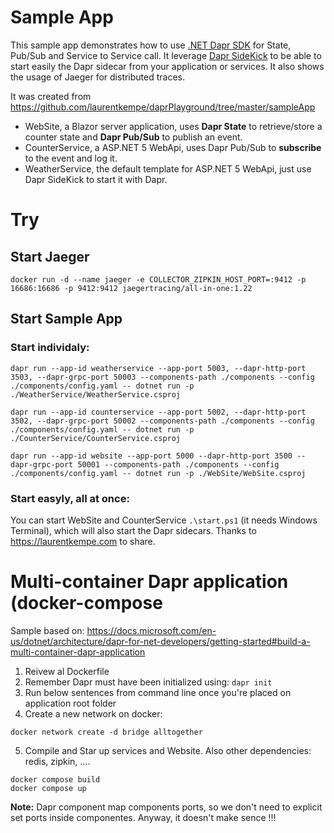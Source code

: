 # Sample App

This sample app demonstrates how to use [.NET Dapr SDK](https://github.com/dapr/dotnet-sdk) for State, Pub/Sub and Service to Service call.
It leverage [Dapr SideKick](https://github.com/man-group/dapr-sidekick-dotnet) to be able to start easily the Dapr sidecar from your application or services.
It also shows the usage of Jaeger for distributed traces.

It was created from https://github.com/laurentkempe/daprPlayground/tree/master/sampleApp 

* WebSite, a Blazor server application, uses **Dapr State** to retrieve/store a counter state and **Dapr Pub/Sub** to publish an event.
* CounterService, a ASP.NET 5 WebApi, uses Dapr Pub/Sub to **subscribe** to the event and log it.
* WeatherService, the default template for ASP.NET 5 WebApi, just use Dapr SideKick to start it with Dapr.

# Try

## Start Jaeger

    docker run -d --name jaeger -e COLLECTOR_ZIPKIN_HOST_PORT=:9412 -p 16686:16686 -p 9412:9412 jaegertracing/all-in-one:1.22

## Start Sample App

### Start individaly:
```
dapr run --app-id weatherservice --app-port 5003, --dapr-http-port 3503, --dapr-grpc-port 50003 --components-path ./components --config ./components/config.yaml -- dotnet run -p ./WeatherService/WeatherService.csproj

dapr run --app-id counterservice --app-port 5002, --dapr-http-port 3502, --dapr-grpc-port 50002 --components-path ./components --config ./components/config.yaml -- dotnet run -p ./CounterService/CounterService.csproj

dapr run --app-id website --app-port 5000 --dapr-http-port 3500 --dapr-grpc-port 50001 --components-path ./components --config ./components/config.yaml -- dotnet run -p ./WebSite/WebSite.csproj
```

### Start easyly, all at once:
You can start WebSite and CounterService `.\start.ps1` (it needs Windows Terminal), which will also start the Dapr sidecars.
Thanks to https://laurentkempe.com to share.

# Multi-container Dapr application (docker-compose
Sample based on: https://docs.microsoft.com/en-us/dotnet/architecture/dapr-for-net-developers/getting-started#build-a-multi-container-dapr-application 

1. Reivew al Dockerfile
2. Remember Dapr must have been initialized using: `dapr init`
3. Run below sentences from command line once you're placed on application root folder
4. Create a new network on docker:
```
docker network create -d bridge alltogether
```
5. Compile and Star up services and Website. Also other dependencies: redis, zipkin, ....
```
docker compose build
docker compose up
```
**Note:** Dapr component map components ports, so we don't need to explicit set ports inside componentes. Anyway, it doesn't make sence !!!